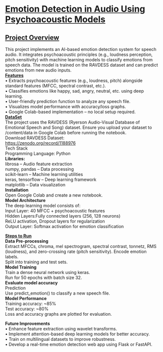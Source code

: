 # <ins>**Emotion Detection in Audio Using Psychoacoustic Models** </ins>  
## <ins>**Project Overview**</ins>  
This project implements an AI-based emotion detection system for speech audio. It integrates psychoacoustic principles (e.g., loudness perception, pitch sensitivity) with machine learning models to classify emotions from speech data. The model is trained on the RAVDESS dataset and can predict emotions from new audio inputs.  
<ins>**Features** </ins>  
•	Extracts psychoacoustic features (e.g., loudness, pitch) alongside standard features (MFCC, spectral contrast, etc.).  
•	Classifies emotions like happy, sad, angry, neutral, etc. using deep learning.  
•	User-friendly prediction function to analyze any speech file.  
•	Visualizes model performance with accuracy/loss graphs.  
•	Google Colab-based implementation – no local setup required.  
<ins>**DataSet** </ins>    
The project uses the RAVDESS (Ryerson Audio-Visual Database of Emotional Speech and Song) dataset. Ensure you upload your dataset to /content/data in Google Colab before running the notebook.  
Download RAVDESS Dataset:  
 https://zenodo.org/record/1188976   
Tech Stack  
Programming Language: Python  
**Libraries:**  
librosa – Audio feature extraction  
numpy, pandas – Data processing  
scikit-learn – Machine learning utilities  
keras, tensorflow – Deep learning framework  
matplotlib – Data visualization  
**Installation**  
Open Google Colab and create a new notebook.  
**Model Architecture**    
The deep learning model consists of:  
Input Layer: 40 MFCC + psychoacoustic features  
Hidden Layers:Fully connected layers (256, 128 neurons)  
ReLU activation, Dropout layers for regularization  
Output Layer: Softmax activation for emotion classification  

<ins> **Steps to Run**</ins>  
  **Data Pre-processing**  
      Extract MFCCs, chroma, mel spectrogram, spectral contrast, tonnetz, RMS (loudness), and zero-crossing rate (pitch sensitivity).
      Encode emotion labels.  
Split into training and test sets.  
 **Model Training**  
      Train a dense neural network using keras.  
      Run for 50 epochs with batch size 32.  
 **Evaluate model accuracy**   
    Prediction  
      Use predict_emotion() to classify a new speech file.  
**Model Performance**  
    Training accuracy: ~85%  
    Test accuracy: ~80%  
    Loss and accuracy graphs are plotted for evaluation.  


**Future Improvements**  
    •	Enhance feature extraction using wavelet transforms.  
    •	Implement attention-based deep learning models for better accuracy.  
    •	Train on multilingual datasets to improve robustness.  
    •	Develop a real-time emotion detection web app using Flask or FastAPI.  

